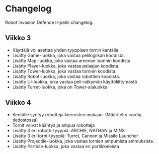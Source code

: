 # Changelog

Robot Invasion Defence II-pelin changelog.

## Viikko 3

-   Käyttäjä voi asettaa yhden tyyppisen tornin kentälle
-   Lisätty Game-luokka, joka vastaa pelilogiikan koodista.
-   Lisätty Map-luokka, joka vastaa areenan luonnin koodista.
-   Lisätty Player-luokka, joka vastaa pelaajan koodista.
-   Lisätty Tower-luokka, joka vastaa tornien koodista.
-   Lisätty Robot-luokka, joka vastaa robottien koodista.
-   Lisätty Ui-luokka, joka vastaa peli-näkymän käyttöliittymästä
-   Lisätty Turret-luokka, joka on Tower-alaluokka

## Viikko 4

-   Kentälle syntyy robotteja kierrosten mukaan. (Määritelty config tiedostossa)
-   Tornit voivat kääntyä ja ampua robotteja
-   Lisätty 3 eri robotti-tyyppiä: ARCHIE, NATHAN ja MINX
-   Lisätty 3 eri torni-tyyppiä: Turret, Cannon ja Missile Launcher
-   Lisätty Projectile-luokka, joka vastaa tornien ampumista ammuksista.
-   Lisätty Particle-luokka, joka vastaa eri partikkeleista
